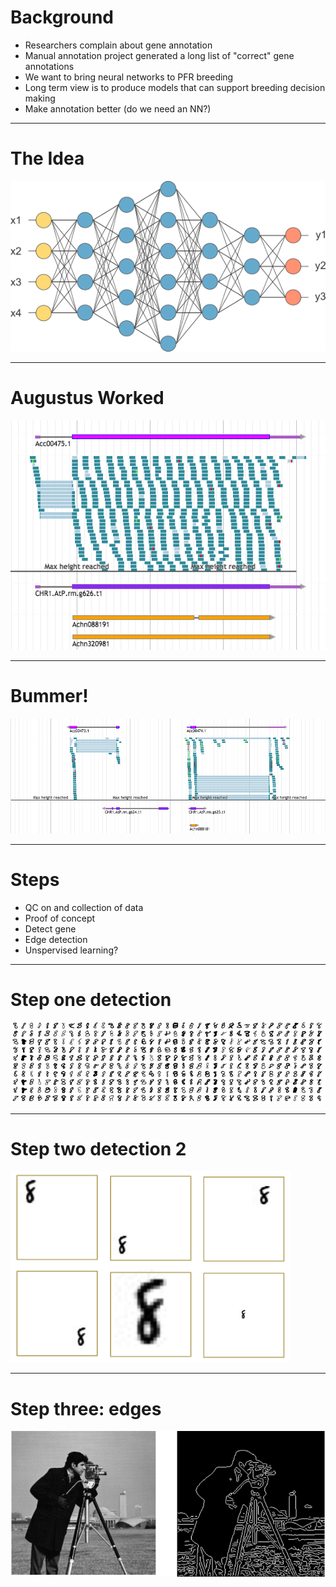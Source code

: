 # Background

* Researchers complain about gene annotation
* Manual annotation project generated a long list of "correct" gene annotations
* We want to bring neural networks to PFR breeding
* Long term view is to produce models that can support breeding decision making
* Make annotation better (do we need an NN?) 

---

# The Idea

![ann](assets/neural_network.png)

---

# Augustus Worked

![worked](assets/gene_n.png)

---

# Bummer!

![worked](assets/manual.png)

---

# Steps

* QC on and collection of data
* Proof of concept
 * Detect gene
 * Edge detection
* Unspervised learning?

---

# Step one detection 

![edge](assets/handwritten.png)

---

# Step two detection 2

![edge](assets/variability.png)

---

# Step three: edges

![edge](assets/edge2.png)


